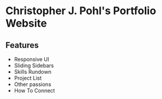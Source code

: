 # Christopher J. Pohl's Portfolio Website

## Features
- Responsive UI
- Sliding Sidebars
- Skills Rundown
- Project List
- Other passions
- How To Connect
